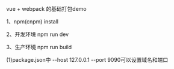 vue + webpack 的基础打包demo

1、npm(cnpm) install

2、开发环境 npm run dev

3、生产环境 npm run build
<!-- 以下是提示 -->

(1)package.json中 --host 127.0.0.1 --port 9090可以设置域名和端口
